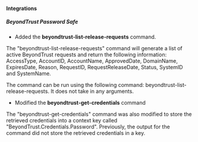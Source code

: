 
#### Integrations
##### BeyondTrust Password Safe
- Added the **beyondtrust-list-release-requests** command.

The "beyondtrust-list-release-requests" command will generate a list of active BeyondTrust requests and return the following information: AccessType, AccountID, AccountName, ApprovedDate, DomainName, ExpiresDate, Reason, RequestID, RequestReleaseDate, Status, SystemID and SystemName.

The command can be run using the following command: beyondtrust-list-release-requests. It does not take in any arguments.

- Modified the **beyondtrust-get-credentials** command

The "beyondtrust-get-credentials" command was also modified to store the retrieved credentials into a context key called "BeyondTrust.Credentials.Password". Previously, the output for the command did not store the retrieved credentials in a key.
